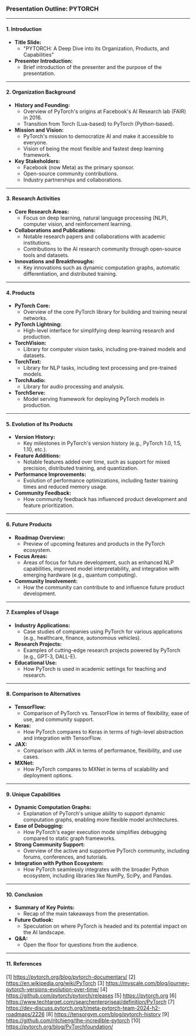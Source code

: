 ### Presentation Outline: PYTORCH

---

#### **1. Introduction**
   - **Title Slide:** 
     - "PYTORCH: A Deep Dive into its Organization, Products, and Capabilities"
   - **Presenter Introduction:**
     - Brief introduction of the presenter and the purpose of the presentation.

---

#### **2. Organization Background**
   - **History and Founding:**
     - Overview of PyTorch's origins at Facebook's AI Research lab (FAIR) in 2016.
     - Transition from Torch (Lua-based) to PyTorch (Python-based).
   - **Mission and Vision:**
     - PyTorch's mission to democratize AI and make it accessible to everyone.
     - Vision of being the most flexible and fastest deep learning framework.
   - **Key Stakeholders:**
     - Facebook (now Meta) as the primary sponsor.
     - Open-source community contributions.
     - Industry partnerships and collaborations.

---

#### **3. Research Activities**
   - **Core Research Areas:**
     - Focus on deep learning, natural language processing (NLP), computer vision, and reinforcement learning.
   - **Collaborations and Publications:**
     - Notable research papers and collaborations with academic institutions.
     - Contributions to the AI research community through open-source tools and datasets.
   - **Innovations and Breakthroughs:**
     - Key innovations such as dynamic computation graphs, automatic differentiation, and distributed training.

---

#### **4. Products**
   - **PyTorch Core:**
     - Overview of the core PyTorch library for building and training neural networks.
   - **PyTorch Lightning:**
     - High-level interface for simplifying deep learning research and production.
   - **TorchVision:**
     - Library for computer vision tasks, including pre-trained models and datasets.
   - **TorchText:**
     - Library for NLP tasks, including text processing and pre-trained models.
   - **TorchAudio:**
     - Library for audio processing and analysis.
   - **TorchServe:**
     - Model serving framework for deploying PyTorch models in production.

---

#### **5. Evolution of Its Products**
   - **Version History:**
     - Key milestones in PyTorch's version history (e.g., PyTorch 1.0, 1.5, 1.10, etc.).
   - **Feature Additions:**
     - Notable features added over time, such as support for mixed precision, distributed training, and quantization.
   - **Performance Improvements:**
     - Evolution of performance optimizations, including faster training times and reduced memory usage.
   - **Community Feedback:**
     - How community feedback has influenced product development and feature prioritization.

---

#### **6. Future Products**
   - **Roadmap Overview:**
     - Preview of upcoming features and products in the PyTorch ecosystem.
   - **Focus Areas:**
     - Areas of focus for future development, such as enhanced NLP capabilities, improved model interpretability, and integration with emerging hardware (e.g., quantum computing).
   - **Community Involvement:**
     - How the community can contribute to and influence future product development.

---

#### **7. Examples of Usage**
   - **Industry Applications:**
     - Case studies of companies using PyTorch for various applications (e.g., healthcare, finance, autonomous vehicles).
   - **Research Projects:**
     - Examples of cutting-edge research projects powered by PyTorch (e.g., GPT-3, DALL-E).
   - **Educational Use:**
     - How PyTorch is used in academic settings for teaching and research.

---

#### **8. Comparison to Alternatives**
   - **TensorFlow:**
     - Comparison of PyTorch vs. TensorFlow in terms of flexibility, ease of use, and community support.
   - **Keras:**
     - How PyTorch compares to Keras in terms of high-level abstraction and integration with TensorFlow.
   - **JAX:**
     - Comparison with JAX in terms of performance, flexibility, and use cases.
   - **MXNet:**
     - How PyTorch compares to MXNet in terms of scalability and deployment options.

---

#### **9. Unique Capabilities**
   - **Dynamic Computation Graphs:**
     - Explanation of PyTorch's unique ability to support dynamic computation graphs, enabling more flexible model architectures.
   - **Ease of Debugging:**
     - How PyTorch's eager execution mode simplifies debugging compared to static graph frameworks.
   - **Strong Community Support:**
     - Overview of the active and supportive PyTorch community, including forums, conferences, and tutorials.
   - **Integration with Python Ecosystem:**
     - How PyTorch seamlessly integrates with the broader Python ecosystem, including libraries like NumPy, SciPy, and Pandas.

---

#### **10. Conclusion**
   - **Summary of Key Points:**
     - Recap of the main takeaways from the presentation.
   - **Future Outlook:**
     - Speculation on where PyTorch is headed and its potential impact on the AI landscape.
   - **Q&A:**
     - Open the floor for questions from the audience.

---

#### **11. References**
[1] https://pytorch.org/blog/pytorch-documentary/
[2] https://en.wikipedia.org/wiki/PyTorch
[3] https://myscale.com/blog/journey-pytorch-versions-evolution-over-time/
[4] https://github.com/pytorch/pytorch/releases
[5] https://pytorch.org
[6] https://www.techtarget.com/searchenterpriseai/definition/PyTorch
[7] https://dev-discuss.pytorch.org/t/meta-pytorch-team-2024-h2-roadmaps/2226
[8] https://tensorgym.com/blog/pytorch-history
[9] https://github.com/ritchieng/the-incredible-pytorch
[10] https://pytorch.org/blog/PyTorchfoundation/